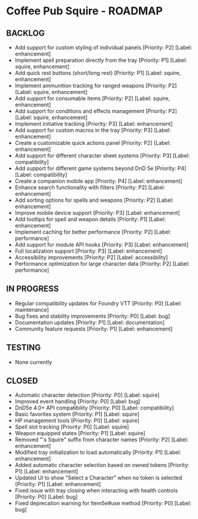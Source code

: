 # Coffee Pub Squire - ROADMAP

## BACKLOG
- Add support for custom styling of individual panels [Priority: P2] [Label: enhancement]
- Implement spell preparation directly from the tray [Priority: P1] [Label: squire, enhancement]
- Add quick rest buttons (short/long rest) [Priority: P1] [Label: squire, enhancement]
- Implement ammunition tracking for ranged weapons [Priority: P2] [Label: squire, enhancement]
- Add support for consumable items [Priority: P2] [Label: squire, enhancement]
- Add support for conditions and effects management [Priority: P2] [Label: squire, enhancement]
- Implement initiative tracking [Priority: P3] [Label: enhancement]
- Add support for custom macros in the tray [Priority: P3] [Label: enhancement]
- Create a customizable quick actions panel [Priority: P2] [Label: enhancement]
- Add support for different character sheet systems [Priority: P3] [Label: compatibility]
- Add support for different game systems beyond DnD 5e [Priority: P4] [Label: compatibility]
- Create a companion mobile app [Priority: P4] [Label: enhancement]
- Enhance search functionality with filters [Priority: P2] [Label: enhancement]
- Add sorting options for spells and weapons [Priority: P2] [Label: enhancement]
- Improve mobile device support [Priority: P3] [Label: enhancement]
- Add tooltips for spell and weapon details [Priority: P1] [Label: enhancement]
- Implement caching for better performance [Priority: P2] [Label: performance]
- Add support for module API hooks [Priority: P3] [Label: enhancement]
- Full localization support [Priority: P3] [Label: enhancement]
- Accessibility improvements [Priority: P2] [Label: accessibility]
- Performance optimization for large character data [Priority: P2] [Label: performance]

## IN PROGRESS
- Regular compatibility updates for Foundry VTT [Priority: P0] [Label: maintenance]
- Bug fixes and stability improvements [Priority: P0] [Label: bug]
- Documentation updates [Priority: P1] [Label: documentation]
- Community feature requests [Priority: P1] [Label: enhancement]

## TESTING
- None currently

## CLOSED
- Automatic character detection [Priority: P0] [Label: squire]
- Improved event handling [Priority: P0] [Label: bug]
- DnD5e 4.0+ API compatibility [Priority: P0] [Label: compatibility]
- Basic favorites system [Priority: P1] [Label: squire]
- HP management tools [Priority: P0] [Label: squire]
- Spell slot tracking [Priority: P0] [Label: squire]
- Weapon equipped states [Priority: P1] [Label: squire]
- Removed "'s Squire" suffix from character names [Priority: P2] [Label: enhancement]
- Modified tray initialization to load automatically [Priority: P1] [Label: enhancement]
- Added automatic character selection based on owned tokens [Priority: P1] [Label: enhancement]
- Updated UI to show "Select a Character" when no token is selected [Priority: P1] [Label: enhancement]
- Fixed issue with tray closing when interacting with health controls [Priority: P0] [Label: bug]
- Fixed deprecation warning for Item5e#use method [Priority: P0] [Label: bug] 